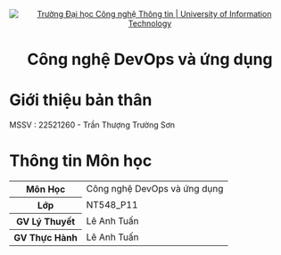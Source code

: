 <div align="center">
  <a href="https://www.uit.edu.vn/" title="Trường Đại học Công nghệ Thông tin" target="_blank">
    <img src="https://i.imgur.com/WmMnSRt.png" alt="Trường Đại học Công nghệ Thông tin | University of Information Technology">
  </a>
</div>
<!-- Header -->
<h1 align="center"><b>Công nghệ DevOps và ứng dụng</b></h>


# Giới thiệu bản thân
MSSV : 22521260 -  Trần Thượng Trường Sơn

# Thông tin Môn học
<table>
  <tr><th>Môn Học     </th><td>Công nghệ DevOps và ứng dụng</td></tr>
  <tr><th>Lớp         </th><td>NT548_P11               </td></tr>
  <tr><th>GV Lý Thuyết</th><td>Lê Anh Tuấn        </td></tr>
  <tr><th>GV Thực Hành</th><td>Lê Anh Tuấn        </td></tr>
</table>
